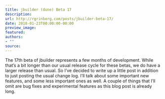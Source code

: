 ```yaml
---
title: jbuilder (dune) Beta 17
description:
url: http://rgrinberg.com/posts/jbuilder-beta-17/
date: 2018-01-23T00:00:00-00:00
preview_image:
featured:
authors:
- ""
source:
---
```


<p>The 17th beta of jbuilder represents a few months of development. While that&rsquo;s a
bit longer than our usual release cycle for these betas, we do have a larger
release than usual. So I&rsquo;ve decided to write up a little post in addition to
just posting the usual change log. I&rsquo;ll talk about some important new features,
and some less important ones as well. A couple of things that I&rsquo;ll omit are bug
fixes and experimental features as this blog post is already long.</p>

